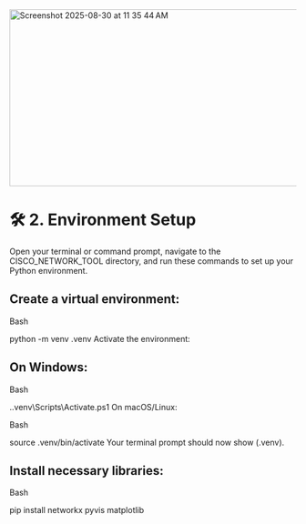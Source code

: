 <img width="650" height="311" alt="Screenshot 2025-08-30 at 11 35 44 AM" src="https://github.com/user-attachments/assets/0f867618-91b0-475d-9ab5-3342baca6cd7" />



# 🛠️ 2. Environment Setup
Open your terminal or command prompt, navigate to the CISCO_NETWORK_TOOL directory, and run these commands to set up your Python environment.

## Create a virtual environment:

Bash

python -m venv .venv
Activate the environment:

## On Windows:

Bash

.\.venv\Scripts\Activate.ps1
On macOS/Linux:

Bash

source .venv/bin/activate
Your terminal prompt should now show (.venv).

## Install necessary libraries:

Bash

pip install networkx pyvis matplotlib
